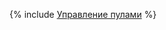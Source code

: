 {% include [Управление пулами](../../../_includes/user-guide/data-processing/scheduler/manage-pools.md) %}